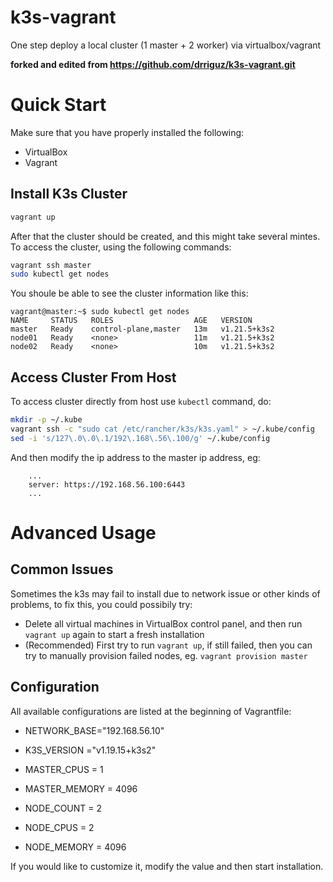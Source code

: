 # k3s-vagrant
One step deploy a local cluster (1 master + 2 worker)  via virtualbox/vagrant

**forked and edited from https://github.com/drriguz/k3s-vagrant.git**

# Quick Start

Make sure that you have properly installed the following:

* VirtualBox
* Vagrant

## Install K3s Cluster
```bash
vagrant up
```

After that the cluster should be created, and this might take several mintes. To access the cluster, using the following commands:

```bash
vagrant ssh master
sudo kubectl get nodes
```

You shoule be able to see the cluster information like this:
```
vagrant@master:~$ sudo kubectl get nodes
NAME     STATUS   ROLES                  AGE   VERSION
master   Ready    control-plane,master   13m   v1.21.5+k3s2
node01   Ready    <none>                 11m   v1.21.5+k3s2
node02   Ready    <none>                 10m   v1.21.5+k3s2
```

## Access Cluster From Host

To access cluster directly from host use `kubectl` command, do:

```bash
mkdir -p ~/.kube
vagrant ssh -c "sudo cat /etc/rancher/k3s/k3s.yaml" > ~/.kube/config
sed -i 's/127\.0\.0\.1/192\.168\.56\.100/g' ~/.kube/config
```

And then modify the ip address to the master ip address, eg:

```
    ...
    server: https://192.168.56.100:6443
    ...
```

# Advanced Usage
## Common Issues

Sometimes the k3s may fail to install due to network issue or other kinds of problems, to fix this, you could possibily try:

* Delete all virtual machines in VirtualBox control panel, and then run `vagrant up` again to start a fresh installation
* (Recommended) First try to run `vagrant up`, if still failed, then you can try to manually provision failed nodes, eg. `vagrant provision master`

## Configuration

All available configurations are listed at the beginning of Vagrantfile:

* NETWORK_BASE="192.168.56.10"
* K3S_VERSION ="v1.19.15+k3s2"

* MASTER_CPUS   = 1
* MASTER_MEMORY = 4096
* NODE_COUNT    = 2
* NODE_CPUS     = 2
* NODE_MEMORY   = 4096

If you would like to customize it, modify the value and then start installation.
